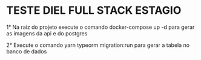 # TESTE DIEL FULL STACK ESTAGIO

1° Na raiz do projeto execute o comando docker-compose up -d para gerar as imagens da api e do postgres

2° Execute o comando yarn typeorm migration:run para gerar a tabela no banco de dados
